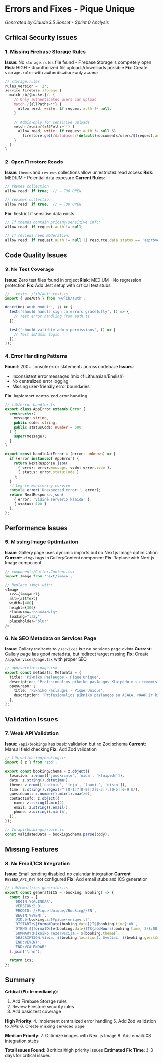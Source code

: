 # Errors and Fixes - Pique Unique

*Generated by Claude 3.5 Sonnet - Sprint 0 Analysis*

## Critical Security Issues

### 1. Missing Firebase Storage Rules
**Issue**: No `storage.rules` file found - Firebase Storage is completely open
**Risk**: HIGH - Unauthorized file uploads/downloads possible
**Fix**: Create `storage.rules` with authentication-only access

```javascript
// storage.rules
rules_version = '2';
service firebase.storage {
  match /b/{bucket}/o {
    // Only authenticated users can upload
    match /{allPaths=**} {
      allow read, write: if request.auth != null;
    }
    
    // Admin-only for sensitive uploads
    match /admin/{allPaths=**} {
      allow read, write: if request.auth != null && 
        firestore.get(/databases/(default)/documents/users/$(request.auth.uid)).data.isAdmin == true;
    }
  }
}
```

### 2. Open Firestore Reads
**Issue**: `themes` and `reviews` collections allow unrestricted read access
**Risk**: MEDIUM - Potential data exposure
**Current Rules**:
```javascript
// themes collection
allow read: if true;  // ← TOO OPEN

// reviews collection  
allow read: if true;  // ← TOO OPEN
```

**Fix**: Restrict if sensitive data exists
```javascript
// If themes contain pricing/sensitive info:
allow read: if request.auth != null;

// If reviews need moderation:
allow read: if request.auth != null || resource.data.status == 'approved';
```

## Code Quality Issues

### 3. No Test Coverage
**Issue**: Zero test files found in project
**Risk**: MEDIUM - No regression protection
**Fix**: Add Jest setup with critical test stubs

```javascript
// __tests__/lib/auth.test.ts
import { useAuth } from '@/lib/auth';

describe('Auth Module', () => {
  test('should handle sign in errors gracefully', () => {
    // Test error handling from auth.ts
  });
  
  test('should validate admin permissions', () => {
    // Test isAdmin logic
  });
});
```

### 4. Error Handling Patterns
**Found**: 200+ console.error statements across codebase
**Issues**:
- Inconsistent error messages (mix of Lithuanian/English)
- No centralized error logging
- Missing user-friendly error boundaries

**Fix**: Implement centralized error handling
```typescript
// lib/error-handler.ts
export class AppError extends Error {
  constructor(
    message: string,
    public code: string,
    public statusCode: number = 500
  ) {
    super(message);
  }
}

export const handleApiError = (error: unknown) => {
  if (error instanceof AppError) {
    return NextResponse.json(
      { error: error.message, code: error.code },
      { status: error.statusCode }
    );
  }
  // Log to monitoring service
  console.error('Unexpected error:', error);
  return NextResponse.json(
    { error: 'Vidinė serverio klaida' },
    { status: 500 }
  );
};
```

## Performance Issues

### 5. Missing Image Optimization
**Issue**: Gallery page uses dynamic imports but no Next.js Image optimization
**Current**: `<img>` tags in GalleryContent component
**Fix**: Replace with Next.js Image component

```typescript
// components/GalleryContent.tsx
import Image from 'next/image';

// Replace <img> with:
<Image
  src={imageUrl}
  alt={altText}
  width={400}
  height={300}
  className="rounded-lg"
  loading="lazy"
  placeholder="blur"
/>
```

### 6. No SEO Metadata on Services Page
**Issue**: Gallery redirects to `/services` but no services page exists
**Current**: Gallery page has good metadata, but redirect target missing
**Fix**: Create `/app/services/page.tsx` with proper SEO

```typescript
// app/services/page.tsx
export const metadata: Metadata = {
  title: 'Pikniko Paslaugos - Pique Unique',
  description: 'Profesionalios pikniko paslaugos Klaipėdoje su temomis ir papildomomis paslaugomis',
  openGraph: {
    title: 'Pikniko Paslaugos - Pique Unique',
    description: 'Profesionalios pikniko paslaugos su ACALA, MAAR ir kitomis paslaugomis',
  },
};
```

## Validation Issues

### 7. Weak API Validation
**Issue**: `/api/bookings` has basic validation but no Zod schema
**Current**: Manual field checking
**Fix**: Add Zod validation

```typescript
// lib/validation/booking.ts
import { z } from 'zod';

export const bookingSchema = z.object({
  location: z.enum(['juodkrante', 'nida', 'klaipeda']),
  date: z.string().datetime(),
  theme: z.enum(['undiniu', 'feju', 'laumiu', 'disco']),
  time: z.string().regex(/^([0-1]?[0-9]|2[0-3]):[0-5][0-9]$/),
  guestCount: z.number().min(1).max(20),
  contactInfo: z.object({
    name: z.string().min(2),
    email: z.string().email(),
    phone: z.string().min(8),
  }),
});

// In api/bookings/route.ts
const validatedData = bookingSchema.parse(body);
```

## Missing Features

### 8. No Email/ICS Integration
**Issue**: Email sending disabled, no calendar integration
**Current**: `RESEND_API_KEY` not configured
**Fix**: Add email stubs and ICS generation

```typescript
// lib/email/ics-generator.ts
export const generateICS = (booking: Booking) => {
  const ics = [
    'BEGIN:VCALENDAR',
    'VERSION:2.0',
    'PRODID:-//Pique Unique//Booking//EN',
    'BEGIN:VEVENT',
    `UID:${booking.id}@pique-unique.lt`,
    `DTSTART:${formatDate(booking.date)}T${booking.time}:00`,
    `DTEND:${formatDate(booking.date)}T${addHours(booking.time, 3)}:00`,
    `SUMMARY:Pikniko rezervacija - ${booking.theme}`,
    `DESCRIPTION:Vieta: ${booking.location}, Svečiai: ${booking.guestCount}`,
    'END:VEVENT',
    'END:VCALENDAR'
  ].join('\r\n');
  
  return ics;
};
```

## Summary

**Critical (Fix Immediately)**:
1. Add Firebase Storage rules
2. Review Firestore security rules
3. Add basic test coverage

**High Priority**:
4. Implement centralized error handling
5. Add Zod validation to APIs
6. Create missing services page

**Medium Priority**:
7. Optimize images with Next.js Image
8. Add email/ICS integration stubs

**Total Issues Found**: 8 critical/high priority issues
**Estimated Fix Time**: 2-3 days for critical issues
